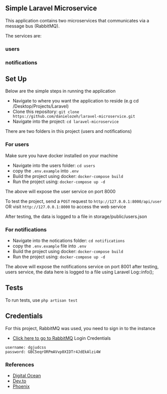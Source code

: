 ## Simple Laravel Microservice

This application contains two microservices that communicates via a message bus (RabbitMQ). 

The services are:
### users
### notifications


## Set Up
Below are the simple steps in running the application


- Navigate to where you want the application to reside (e.g cd /Desktop/Projects/Laravel)
- Clone this repository: `git clone https://github.com/danielozeh/laravel-microservice.git`
- Navigate into the project: `cd laravel-microservice`


There are two folders in this project (users and notifications)

### For users
Make sure you have docker installed on your machine

- Navigate into the users folder: `cd users`
- copy the `.env.example` into `.env`
- Build the project using docker: `docker-compose build`
- Run the project using: `docker-compose up -d`

The above will expose the user service on port 8000

To test the project, send a `POST` request to `http://127.0.0.1:8000/api/user`
OR
visit `http://127.0.0.1:8000` to access the web service

After testing, the data is logged to a file in storage/public/users.json


### For notifications

- Navigate into the notications folder: `cd notifications`
- copy the `.env.example` file into `.env`
- Build the project using docker: `docker-compose build`
- Run the project using: `docker-compose up -d`

The above will expose the notifications service on port 8001
after testing, users service, the data here is logged to a file using Laravel Log::info();


## Tests
To run tests, use `php artisan test`

## Credentials
For this project, RabbitMQ was used, you need to sign in to the instance
- [Click here to go to RabbitMQ](https://woodpecker.rmq.cloudamqp.com/#/queues/dgjudcss/default)
Login Credentials
```
username: dgjudcss
password: GBC5eqrORPmAVvp0XIDTr4JdEkAlzi4W
```


### References
- [Digital Ocean](https://www.digitalocean.com/community/tutorials/how-to-set-up-laravel-nginx-and-mysql-with-docker-compose-on-ubuntu-20-04)
- [Dev.to](https://dev.to/sanajitjana/form-example-in-laravel-8-45oc)
- [Phoenix](https://phoenixnap.com/kb/laravel-docker)
